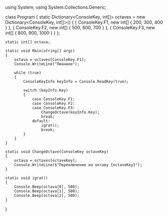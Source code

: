 using System;
using System.Collections.Generic;

class Program
{
    static Dictionary<ConsoleKey, int[]> octaves = new Dictionary<ConsoleKey, int[]>()
    {
        { ConsoleKey.F1, new int[] { 200, 300, 400 } },
        { ConsoleKey.F2, new int[] { 500, 600, 700 } },
        { ConsoleKey.F3, new int[] { 800, 900, 1000 } }
    };

    static int[] octava;

    static void Main(string[] args)
    {
        octava = octaves[ConsoleKey.F1];
        Console.WriteLine("Пианино");

        while (true)
        {
            ConsoleKeyInfo keyInfo = Console.ReadKey(true);

            switch (keyInfo.Key)
            {
                case ConsoleKey.F1:
                case ConsoleKey.F2:
                case ConsoleKey.F3:
                    ChangeOctave(keyInfo.Key);
                    break;
                default:
                    igrat();
                    break;
            }
        }
    }

    static void ChangeOctave(ConsoleKey octaveKey)
    {
        octava = octaves[octaveKey];
        Console.WriteLine($"Переключение на октаву {octaveKey}");
    }

    static void igrat()
    {
        Console.Beep(octava[0], 500);
        Console.Beep(octava[1], 500);
        Console.Beep(octava[2], 500);
    }
}

